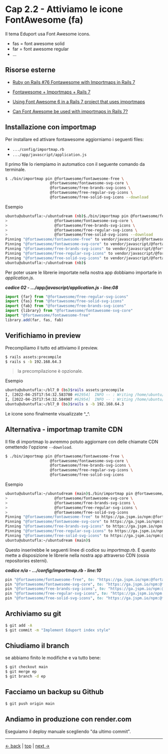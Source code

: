 # <a name="top"></a> Cap 2.2 - Attiviamo le icone FontAwesome (fa)

Il tema Eduport usa Font Awesome icons. 

<i class="fas fa-shopping-cart text-danger"></i>

- fas = font awesome solid
- far = font awesome regular
- ...



## Risorse esterne

- [Ruby on Rails #76 Fontawesome with Importmaps in Rails 7](https://www.youtube.com/watch?v=c-EbQDB0RsQ)
- [Fontawesome + Importmaps + Rails 7](https://blog.corsego.com/fontawesome-importmaps-rails7)

- [Using Font Awesome 6 in a Rails 7 project that uses importmaps](https://pablofernandez.tech/2022/03/12/using-font-awesome-6-in-a-rails-7-project-that-uses-importmaps/)
- [Can Font Awesome be used with importmaps in Rails 7?](https://stackoverflow.com/questions/71430573/can-font-awesome-be-used-with-importmaps-in-rails-7)



## Installazione con importmap

Per installare ed attivare fontawesome aggiorniamo i seguenti files:

- `.../config/importmap.rb`
- `.../app/javascript/application.js`

Il primo file lo riempiamo in automatico con il seguente comando da terminale.

```bash
$ ./bin/importmap pin @fortawesome/fontawesome-free \
                    @fortawesome/fontawesome-svg-core \
                    @fortawesome/free-brands-svg-icons \
                    @fortawesome/free-regular-svg-icons \
                    @fortawesome/free-solid-svg-icons --download
```

Esempio

```bash
ubuntu@ubuntufla:~/ubuntudream (nb)$./bin/importmap pin @fortawesome/fontawesome-free \
>                     @fortawesome/fontawesome-svg-core \
>                     @fortawesome/free-brands-svg-icons \
>                     @fortawesome/free-regular-svg-icons \
>                     @fortawesome/free-solid-svg-icons --download
Pinning "@fortawesome/fontawesome-free" to vendor/javascript/@fortawesome/fontawesome-free.js via download from https://ga.jspm.io/npm:@fortawesome/fontawesome-free@6.2.0/js/fontawesome.js
Pinning "@fortawesome/fontawesome-svg-core" to vendor/javascript/@fortawesome/fontawesome-svg-core.js via download from https://ga.jspm.io/npm:@fortawesome/fontawesome-svg-core@6.2.0/index.mjs
Pinning "@fortawesome/free-brands-svg-icons" to vendor/javascript/@fortawesome/free-brands-svg-icons.js via download from https://ga.jspm.io/npm:@fortawesome/free-brands-svg-icons@6.2.0/index.mjs
Pinning "@fortawesome/free-regular-svg-icons" to vendor/javascript/@fortawesome/free-regular-svg-icons.js via download from https://ga.jspm.io/npm:@fortawesome/free-regular-svg-icons@6.2.0/index.mjs
Pinning "@fortawesome/free-solid-svg-icons" to vendor/javascript/@fortawesome/free-solid-svg-icons.js via download from https://ga.jspm.io/npm:@fortawesome/free-solid-svg-icons@6.2.0/index.mjs
ubuntu@ubuntufla:~/ubuntudream (nb)$
```


Per poter usare le librerie importate nella nostra app dobbiamo importarle in *application.js*.

***codice 02 - .../app/javascript/application.js - line:08***

```javascript
import {far} from "@fortawesome/free-regular-svg-icons"
import {fas} from "@fortawesome/free-solid-svg-icons"
import {fab} from "@fortawesome/free-brands-svg-icons"
import {library} from "@fortawesome/fontawesome-svg-core"
import "@fortawesome/fontawesome-free"
library.add(far, fas, fab)
```



## Verifichiamo in preview

Precompiliamo il tutto ed attiviamo il preview.

```bash
$ rails assets:precompile
$ rails s -b 192.168.64.3
```

> la precompilazione è opzionale.

Esempio

```bash
ubuntu@ubuntufla:~/bl7_0 (bs)$rails assets:precompile
I, [2022-04-25T17:54:32.583780 #62954]  INFO -- : Writing /home/ubuntu/bl7_0/public/assets/application-fd160c89b391e8d4d5b3fc55211e23d654138ef31496a267185c1be97adcdd8e.js
I, [2022-04-25T17:54:32.584907 #62954]  INFO -- : Writing /home/ubuntu/bl7_0/public/assets/application-fd160c89b391e8d4d5b3fc55211e23d654138ef31496a267185c1be97adcdd8e.js.gz
ubuntu@ubuntufla:~/bl7_0 (bs)$rails s -b 192.168.64.3
```

Le icone sono finalmente visualizzate ^_^.



## Alternativa - importmap tramite CDN

Il file di importmap lo avremmo potuto aggiornare con delle chiamate CDN omettendo l'opzione `--download`.

```bash
$ ./bin/importmap pin @fortawesome/fontawesome-free \
                    @fortawesome/fontawesome-svg-core \
                    @fortawesome/free-brands-svg-icons \
                    @fortawesome/free-regular-svg-icons \
                    @fortawesome/free-solid-svg-icons
```

Esempio

```bash
ubuntu@ubuntufla:~/ubuntudream (main)$./bin/importmap pin @fortawesome/fontawesome-free \
>                     @fortawesome/fontawesome-svg-core \
>                     @fortawesome/free-brands-svg-icons \
>                     @fortawesome/free-regular-svg-icons \
>                     @fortawesome/free-solid-svg-icons
Pinning "@fortawesome/fontawesome-free" to https://ga.jspm.io/npm:@fortawesome/fontawesome-free@6.2.0/js/fontawesome.js
Pinning "@fortawesome/fontawesome-svg-core" to https://ga.jspm.io/npm:@fortawesome/fontawesome-svg-core@6.2.0/index.mjs
Pinning "@fortawesome/free-brands-svg-icons" to https://ga.jspm.io/npm:@fortawesome/free-brands-svg-icons@6.2.0/index.mjs
Pinning "@fortawesome/free-regular-svg-icons" to https://ga.jspm.io/npm:@fortawesome/free-regular-svg-icons@6.2.0/index.mjs
Pinning "@fortawesome/free-solid-svg-icons" to https://ga.jspm.io/npm:@fortawesome/free-solid-svg-icons@6.2.0/index.mjs
ubuntu@ubuntufla:~/ubuntudream (main)$
```

Questo inserirebbe le seguenti linee di codice su *importmap.rb*.
E questo mette a disposizione le librerie nella nostra app attraverso CDN (ossia repositories esterni).

***codice n/a - .../config/importmap.rb - line:10***

```ruby
pin "@fortawesome/fontawesome-free", to: "https://ga.jspm.io/npm:@fortawesome/fontawesome-free@6.2.0/js/fontawesome.js"
pin "@fortawesome/fontawesome-svg-core", to: "https://ga.jspm.io/npm:@fortawesome/fontawesome-svg-core@6.2.0/index.mjs"
pin "@fortawesome/free-brands-svg-icons", to: "https://ga.jspm.io/npm:@fortawesome/free-brands-svg-icons@6.2.0/index.mjs"
pin "@fortawesome/free-regular-svg-icons", to: "https://ga.jspm.io/npm:@fortawesome/free-regular-svg-icons@6.2.0/index.mjs"
pin "@fortawesome/free-solid-svg-icons", to: "https://ga.jspm.io/npm:@fortawesome/free-solid-svg-icons@6.2.0/index.mjs"
```



## Archiviamo su git

```bash
$ git add -A
$ git commit -m "Implement Eduport index style"
```


## Chiudiamo il branch

se abbiamo finito le modifiche e va tutto bene:

```bash
$ git checkout main
$ git merge ep
$ git branch -d ep
```



## Facciamo un backup su Github

```bash
$ git push origin main
```



## Andiamo in produzione con render.com

Eseguiamo il deploy manuale scegliendo "da ultimo commit".



---

[<- back](https://github.com/flaviobordonidev/leanpubabrandnewcms/blob/master/ubuntudream/04-theme_eduport/01_00-index-it.md)
 | [top](#top) |
[next ->](https://github.com/flaviobordonidev/leanpubabrandnewcms/blob/master/ubuntudream/04-theme_eduport/03_00-theme_images-it.md)
